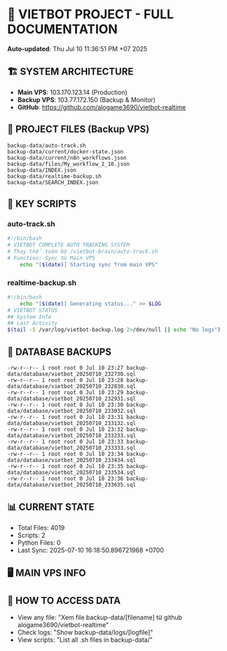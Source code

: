 # 🤖 VIETBOT PROJECT - FULL DOCUMENTATION
**Auto-updated**: Thu Jul 10 11:36:51 PM +07 2025

## 🏗️ SYSTEM ARCHITECTURE
- **Main VPS**: 103.170.123.14 (Production)
- **Backup VPS**: 103.77.172.150 (Backup & Monitor)
- **GitHub**: https://github.com/alogame3690/vietbot-realtime

## 📁 PROJECT FILES (Backup VPS)
```
backup-data/auto-track.sh
backup-data/current/docker-state.json
backup-data/current/n8n_workflows.json
backup-data/files/My_workflow_2_10.json
backup-data/INDEX.json
backup-data/realtime-backup.sh
backup-data/SEARCH_INDEX.json
```

## 🔧 KEY SCRIPTS
### auto-track.sh
```bash
#!/bin/bash
# VIETBOT COMPLETE AUTO TRACKING SYSTEM
# Thay thế toàn bộ /vietbot-brain/auto-track.sh
# Function: Sync từ Main VPS
    echo "[$(date)] Starting sync from main VPS"
```
### realtime-backup.sh
```bash
#!/bin/bash
    echo "[$(date)] Generating status..." >> $LOG
# VIETBOT STATUS
## System Info
## Last Activity
$(tail -5 /var/log/vietbot-backup.log 2>/dev/null || echo "No logs")
```

## 💾 DATABASE BACKUPS
```
-rw-r--r-- 1 root root 0 Jul 10 23:27 backup-data/database/vietbot_20250710_232730.sql
-rw-r--r-- 1 root root 0 Jul 10 23:28 backup-data/database/vietbot_20250710_232830.sql
-rw-r--r-- 1 root root 0 Jul 10 23:29 backup-data/database/vietbot_20250710_232931.sql
-rw-r--r-- 1 root root 0 Jul 10 23:30 backup-data/database/vietbot_20250710_233032.sql
-rw-r--r-- 1 root root 0 Jul 10 23:31 backup-data/database/vietbot_20250710_233132.sql
-rw-r--r-- 1 root root 0 Jul 10 23:32 backup-data/database/vietbot_20250710_233233.sql
-rw-r--r-- 1 root root 0 Jul 10 23:33 backup-data/database/vietbot_20250710_233333.sql
-rw-r--r-- 1 root root 0 Jul 10 23:34 backup-data/database/vietbot_20250710_233434.sql
-rw-r--r-- 1 root root 0 Jul 10 23:35 backup-data/database/vietbot_20250710_233534.sql
-rw-r--r-- 1 root root 0 Jul 10 23:36 backup-data/database/vietbot_20250710_233635.sql
```

## 📊 CURRENT STATE
- Total Files: 4019
- Scripts: 2
- Python Files: 0
- Last Sync: 2025-07-10 16:18:50.896721968 +0700

## 🖥️ MAIN VPS INFO


## 🚨 HOW TO ACCESS DATA
- View any file: "Xem file backup-data/[filename] từ github alogame3690/vietbot-realtime"
- Check logs: "Show backup-data/logs/[logfile]"
- View scripts: "List all .sh files in backup-data/"

